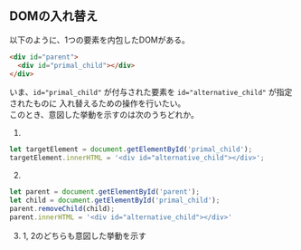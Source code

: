 ## DOMの入れ替え
以下のように、1つの要素を内包したDOMがある。
```html
<div id="parent">
  <div id="primal_child"></div>
</div>
```
いま、`id="primal_child"` が付与された要素を `id="alternative_child"` が指定されたものに
入れ替えるための操作を行いたい。<br>
このとき、意図した挙動を示すのは次のうちどれか。

1.
```javascript
let targetElement = document.getElementById('primal_child');
targetElement.innerHTML = '<div id="alternative_child"></div>';
```

2.
```javascript
let parent = document.getElementById('parent');
let child = document.getElementById('primal_child');
parent.removeChild(child);
parent.innerHTML = '<div id="alternative_child"></div>'
```

3. 1, 2のどちらも意図した挙動を示す
